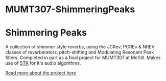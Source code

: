 # MUMT307-ShimmeringPeaks

<h1> Shimmering Peaks </h1>
A collection of shimmer style reverbs, using the JCRev, PCREv & NREV classes of reverberators, pitch-shifting and Modulating Resonant Peak filters. Completed in part as a final project for MUMT307 at McGill. Makes use of <a href="https://ccrma.stanford.edu/software/stk/">STK</a> for it's audio algorithms.

 <a href="https://kaseypocius.github.io/MUMT-307-ShimmeringPeaks/about"> Read more about the project here </a>
